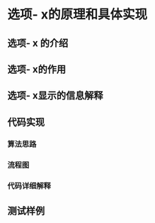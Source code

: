 # 选项- x的原理和具体实现



## 选项- x 的介绍





## 选项- x的作用





## 选项- x显示的信息解释





## 代码实现

### 算法思路



### 流程图



### 代码详细解释



## 测试样例

